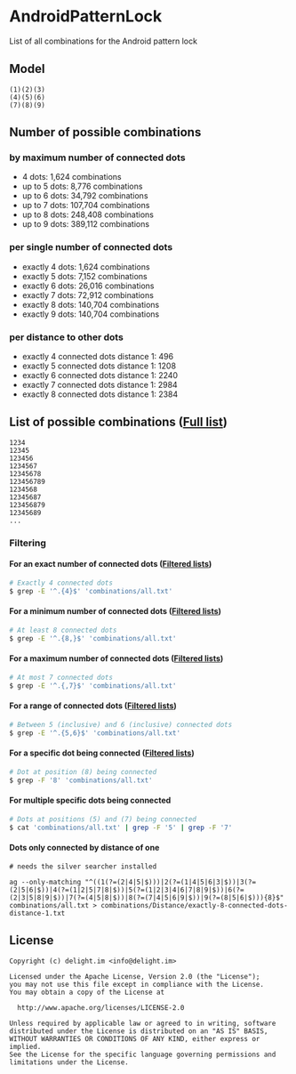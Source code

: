 # AndroidPatternLock

List of all combinations for the Android pattern lock

## Model

```
(1)(2)(3)
(4)(5)(6)
(7)(8)(9)
```

## Number of possible combinations

### by maximum number of connected dots

 * 4 dots: 1,624 combinations
 * up to 5 dots: 8,776 combinations
 * up to 6 dots: 34,792 combinations
 * up to 7 dots: 107,704 combinations
 * up to 8 dots: 248,408 combinations
 * up to 9 dots: 389,112 combinations

### per single number of connected dots

 * exactly 4 dots: 1,624 combinations
 * exactly 5 dots: 7,152 combinations
 * exactly 6 dots: 26,016 combinations
 * exactly 7 dots: 72,912 combinations
 * exactly 8 dots: 140,704 combinations
 * exactly 9 dots: 140,704 combinations

### per distance to other dots
 *  exactly 4 connected dots distance 1: 496
 *  exactly 5 connected dots distance 1: 1208
 *  exactly 6 connected dots distance 1: 2240
 *  exactly 7 connected dots distance 1: 2984
 *  exactly 8 connected dots distance 1: 2384

## List of possible combinations ([Full list](combinations/all.txt))

```
1234
12345
123456
1234567
12345678
123456789
1234568
12345687
123456879
12345689
...
```

### Filtering

#### For an exact number of connected dots ([Filtered lists](combinations/Exact%20number%20of%20connected%20dots/))

```bash
# Exactly 4 connected dots
$ grep -E '^.{4}$' 'combinations/all.txt'
```

#### For a minimum number of connected dots ([Filtered lists](combinations/Minimum%20number%20of%20connected%20dots/))

```bash
# At least 8 connected dots
$ grep -E '^.{8,}$' 'combinations/all.txt'
```

#### For a maximum number of connected dots ([Filtered lists](combinations/Maximum%20number%20of%20connected%20dots/))

```bash
# At most 7 connected dots
$ grep -E '^.{,7}$' 'combinations/all.txt'
```

#### For a range of connected dots ([Filtered lists](combinations/Range%20of%20connected%20dots/))

```bash
# Between 5 (inclusive) and 6 (inclusive) connected dots
$ grep -E '^.{5,6}$' 'combinations/all.txt'
```

#### For a specific dot being connected ([Filtered lists](combinations/Specific%20dot%20being%20connected/))

```bash
# Dot at position (8) being connected
$ grep -F '8' 'combinations/all.txt'
```

#### For multiple specific dots being connected

```bash
# Dots at positions (5) and (7) being connected
$ cat 'combinations/all.txt' | grep -F '5' | grep -F '7'
```

#### Dots only connected by distance of one
```
# needs the silver searcher installed

ag --only-matching "^((1(?=(2|4|5|$)))|2(?=(1|4|5|6|3|$))|3(?=(2|5|6|$))|4(?=(1|2|5|7|8|$))|5(?=(1|2|3|4|6|7|8|9|$))|6(?=(2|3|5|8|9|$))|7(?=(4|5|8|$))|8(?=(7|4|5|6|9|$))|9(?=(8|5|6|$))){8}$" combinations/all.txt > combinations/Distance/exactly-8-connected-dots-distance-1.txt
```


## License

```
Copyright (c) delight.im <info@delight.im>

Licensed under the Apache License, Version 2.0 (the "License");
you may not use this file except in compliance with the License.
You may obtain a copy of the License at

  http://www.apache.org/licenses/LICENSE-2.0

Unless required by applicable law or agreed to in writing, software
distributed under the License is distributed on an "AS IS" BASIS,
WITHOUT WARRANTIES OR CONDITIONS OF ANY KIND, either express or implied.
See the License for the specific language governing permissions and
limitations under the License.
```

